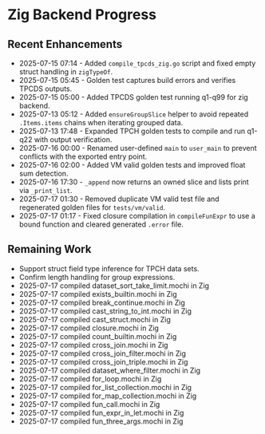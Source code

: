 # Zig Backend Progress

## Recent Enhancements
- 2025-07-15 07:14 - Added `compile_tpcds_zig.go` script and fixed empty struct handling in `zigTypeOf`.
- 2025-07-15 05:45 - Golden test captures build errors and verifies TPCDS outputs.
- 2025-07-15 05:00 - Added TPCDS golden test running q1-q99 for zig backend.
- 2025-07-13 05:12 - Added `ensureGroupSlice` helper to avoid repeated `.Items.items` chains when iterating grouped data.
- 2025-07-13 17:48 - Expanded TPCH golden tests to compile and run q1-q22 with output verification.
- 2025-07-16 00:00 - Renamed user-defined `main` to `user_main` to prevent conflicts with the exported entry point.
- 2025-07-16 02:00 - Added VM valid golden tests and improved float sum detection.
- 2025-07-16 17:30 - `_append` now returns an owned slice and lists print via `_print_list`.
- 2025-07-17 01:30 - Removed duplicate VM valid test file and regenerated golden files for `tests/vm/valid`.
- 2025-07-17 01:17 - Fixed closure compilation in `compileFunExpr` to use a bound function and cleared generated `.error` file.

## Remaining Work
- Support struct field type inference for TPCH data sets.
- Confirm length handling for group expressions.
- 2025-07-17 compiled dataset_sort_take_limit.mochi in Zig
- 2025-07-17 compiled exists_builtin.mochi in Zig
- 2025-07-17 compiled break_continue.mochi in Zig
- 2025-07-17 compiled cast_string_to_int.mochi in Zig
- 2025-07-17 compiled cast_struct.mochi in Zig
- 2025-07-17 compiled closure.mochi in Zig
- 2025-07-17 compiled count_builtin.mochi in Zig
- 2025-07-17 compiled cross_join.mochi in Zig
- 2025-07-17 compiled cross_join_filter.mochi in Zig
- 2025-07-17 compiled cross_join_triple.mochi in Zig
- 2025-07-17 compiled dataset_where_filter.mochi in Zig
- 2025-07-17 compiled for_loop.mochi in Zig
- 2025-07-17 compiled for_list_collection.mochi in Zig
- 2025-07-17 compiled for_map_collection.mochi in Zig
- 2025-07-17 compiled fun_call.mochi in Zig
- 2025-07-17 compiled fun_expr_in_let.mochi in Zig
- 2025-07-17 compiled fun_three_args.mochi in Zig
